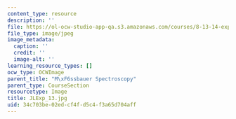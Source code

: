 ```yaml
---
content_type: resource
description: ''
file: https://ol-ocw-studio-app-qa.s3.amazonaws.com/courses/8-13-14-experimental-physics-i-ii-junior-lab-fall-2016-spring-2017/34c703be02edcf4fd5c4f3a65d704aff_JLExp_13.jpg
file_type: image/jpeg
image_metadata:
  caption: ''
  credit: ''
  image-alt: ''
learning_resource_types: []
ocw_type: OCWImage
parent_title: "M\xF6ssbauer Spectroscopy"
parent_type: CourseSection
resourcetype: Image
title: JLExp_13.jpg
uid: 34c703be-02ed-cf4f-d5c4-f3a65d704aff
---
```

